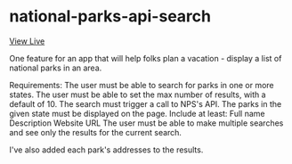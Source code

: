 # national-parks-api-search

[View Live](https://asktami.github.io/national-parks-api-search/)


One feature for an app that will help folks plan a vacation - display a list of national parks in an area.

Requirements:
The user must be able to search for parks in one or more states.
The user must be able to set the max number of results, with a default of 10.
The search must trigger a call to NPS's API.
The parks in the given state must be displayed on the page. Include at least:
  Full name
  Description
  Website URL
The user must be able to make multiple searches and see only the results for the current search.

I've also added each park's addresses to the results.
